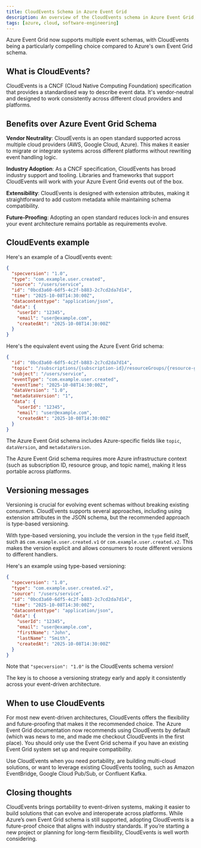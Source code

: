 ```yaml
---
title: CloudEvents Schema in Azure Event Grid
description: An overview of the CloudEvents schema in Azure Event Grid, its benefits compared to the original Event Grid schema, and what the JSON structure looks like.
tags: [azure, cloud, software-engineering]
---
```


Azure Event Grid now supports multiple event schemas, with CloudEvents being a particularly compelling choice compared to Azure's own Event Grid schema.

## What is CloudEvents?

CloudEvents is a CNCF (Cloud Native Computing Foundation) specification that provides a standardised way to describe event data. It's vendor-neutral and designed to work consistently across different cloud providers and platforms.

## Benefits over Azure Event Grid Schema

**Vendor Neutrality**: CloudEvents is an open standard supported across multiple cloud providers (AWS, Google Cloud, Azure). This makes it easier to migrate or integrate systems across different platforms without rewriting event handling logic.

**Industry Adoption**: As a CNCF specification, CloudEvents has broad industry support and tooling. Libraries and frameworks that support CloudEvents will work with your Azure Event Grid events out of the box.

**Extensibility**: CloudEvents is designed with extension attributes, making it straightforward to add custom metadata while maintaining schema compatibility.

**Future-Proofing**: Adopting an open standard reduces lock-in and ensures your event architecture remains portable as requirements evolve.

## CloudEvents example

Here's an example of a CloudEvents event:

```json
{
  "specversion": "1.0",
  "type": "com.example.user.created",
  "source": "/users/service",
  "id": "0bcd3a60-6df5-4c2f-b883-2c7cd2da7d14",
  "time": "2025-10-08T14:30:00Z",
  "datacontenttype": "application/json",
  "data": {
    "userId": "12345",
    "email": "user@example.com",
    "createdAt": "2025-10-08T14:30:00Z"
  }
}
```

Here's the equivalent event using the Azure Event Grid schema:

```json
{
  "id": "0bcd3a60-6df5-4c2f-b883-2c7cd2da7d14",
  "topic": "/subscriptions/{subscription-id}/resourceGroups/{resource-group}/providers/Microsoft.EventGrid/topics/{topic-name}",
  "subject": "/users/service",
  "eventType": "com.example.user.created",
  "eventTime": "2025-10-08T14:30:00Z",
  "dataVersion": "1.0",
  "metadataVersion": "1",
  "data": {
    "userId": "12345",
    "email": "user@example.com",
    "createdAt": "2025-10-08T14:30:00Z"
  }
}
```

The Azure Event Grid schema includes Azure-specific fields like `topic`, `dataVersion`, and `metadataVersion`.

The Azure Event Grid schema requires more Azure infrastructure context (such as subscription ID, resource group, and topic name), making it less portable across platforms.

## Versioning messages

Versioning is crucial for evolving event schemas without breaking existing consumers. CloudEvents supports several approaches, including using extension attributes in the JSON schema, but the recommended approach is type-based versioning.

With type-based versioning, you include the version in the `type` field itself, such as `com.example.user.created.v1` or `com.example.user.created.v2`. This makes the version explicit and allows consumers to route different versions to different handlers.

Here's an example using type-based versioning:

```json
{
  "specversion": "1.0",
  "type": "com.example.user.created.v2",
  "source": "/users/service",
  "id": "0bcd3a60-6df5-4c2f-b883-2c7cd2da7d14",
  "time": "2025-10-08T14:30:00Z",
  "datacontenttype": "application/json",
  "data": {
    "userId": "12345",
    "email": "user@example.com",
    "firstName": "John",
    "lastName": "Smith",
    "createdAt": "2025-10-08T14:30:00Z"
  }
}
```

Note that `"specversion": "1.0"` is the CloudEvents schema version!

The key is to choose a versioning strategy early and apply it consistently across your event-driven architecture.

## When to use CloudEvents

For most new event-driven architectures, CloudEvents offers the flexibility and future-proofing that makes it the recommended choice. The Azure Event Grid documentation now recommends using CloudEvents by default (which was news to me, and made me checkout CloudEvents in the first place). You should only use the Event Grid schema if you have an existing Event Grid system set up and require compatibility.

Use CloudEvents when you need portability, are building multi-cloud solutions, or want to leverage existing CloudEvents tooling, such as Amazon EventBridge, Google Cloud Pub/Sub, or Confluent Kafka.

## Closing thoughts

CloudEvents brings portability to event-driven systems, making it easier to build solutions that can evolve and interoperate across platforms. While Azure’s own Event Grid schema is still supported, adopting CloudEvents is a future-proof choice that aligns with industry standards. If you’re starting a new project or planning for long-term flexibility, CloudEvents is well worth considering.
